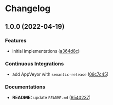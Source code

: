 # Changelog

## 1.0.0 (2022-04-19)


### Features

* initial implementations ([a364d8c](https://github.com/extra2000/vitis-helloworld-baremetal/commit/a364d8c581e7375724b1b078dbfb551d1e7cc7ac))


### Continuous Integrations

* add AppVeyor with `semantic-release` ([08c7c45](https://github.com/extra2000/vitis-helloworld-baremetal/commit/08c7c456d6721a385856b835663a5ac57c82c75f))


### Documentations

* **README:** update `README.md` ([9540237](https://github.com/extra2000/vitis-helloworld-baremetal/commit/954023767175eb11a049bc75a17e707b56ef1c5a))
